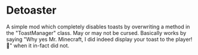 # Detoaster

A simple mod which completely disables toasts by overwriting a method in the "ToastManager" class. May or may not be cursed.
Basically works by saying "Why yes Mr. Minecraft, I did indeed display your toast to the player! 🥺" when it in-fact did not.
